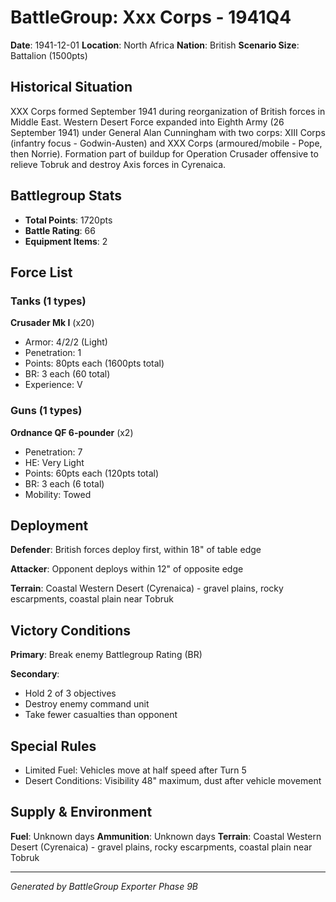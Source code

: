 # BattleGroup: Xxx Corps - 1941Q4

**Date**: 1941-12-01
**Location**: North Africa
**Nation**: British
**Scenario Size**: Battalion (1500pts)

## Historical Situation

XXX Corps formed September 1941 during reorganization of British forces in Middle East. Western Desert Force expanded into Eighth Army (26 September 1941) under General Alan Cunningham with two corps: XIII Corps (infantry focus - Godwin-Austen) and XXX Corps (armoured/mobile - Pope, then Norrie). Formation part of buildup for Operation Crusader offensive to relieve Tobruk and destroy Axis forces in Cyrenaica.

## Battlegroup Stats

- **Total Points**: 1720pts
- **Battle Rating**: 66
- **Equipment Items**: 2

## Force List

### Tanks (1 types)

**Crusader Mk I** (x20)
- Armor: 4/2/2 (Light)
- Penetration: 1
- Points: 80pts each (1600pts total)
- BR: 3 each (60 total)
- Experience: V

### Guns (1 types)

**Ordnance QF 6-pounder** (x2)
- Penetration: 7
- HE: Very Light
- Points: 60pts each (120pts total)
- BR: 3 each (6 total)
- Mobility: Towed


## Deployment

**Defender**: British forces deploy first, within 18" of table edge

**Attacker**: Opponent deploys within 12" of opposite edge

**Terrain**: Coastal Western Desert (Cyrenaica) - gravel plains, rocky escarpments, coastal plain near Tobruk

## Victory Conditions

**Primary**: Break enemy Battlegroup Rating (BR)

**Secondary**:
- Hold 2 of 3 objectives
- Destroy enemy command unit
- Take fewer casualties than opponent

## Special Rules

- Limited Fuel: Vehicles move at half speed after Turn 5
- Desert Conditions: Visibility 48" maximum, dust after vehicle movement

## Supply & Environment

**Fuel**: Unknown days
**Ammunition**: Unknown days
**Terrain**: Coastal Western Desert (Cyrenaica) - gravel plains, rocky escarpments, coastal plain near Tobruk

---

*Generated by BattleGroup Exporter Phase 9B*
